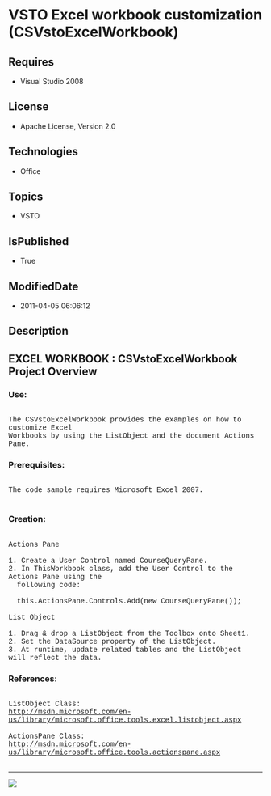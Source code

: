 # VSTO Excel workbook customization (CSVstoExcelWorkbook)
## Requires
* Visual Studio 2008
## License
* Apache License, Version 2.0
## Technologies
* Office
## Topics
* VSTO
## IsPublished
* True
## ModifiedDate
* 2011-04-05 06:06:12
## Description

<p style="font-family:Courier New"></p>
<h2>EXCEL WORKBOOK : CSVstoExcelWorkbook Project Overview</h2>
<p style="font-family:Courier New"></p>
<h3>Use:</h3>
<p style="font-family:Courier New"><br>
The CSVstoExcelWorkbook provides the examples on how to customize Excel <br>
Workbooks by using the ListObject and the document Actions Pane. <br>
</p>
<h3>Prerequisites:</h3>
<p style="font-family:Courier New"><br>
The code sample requires Microsoft Excel 2007.<br>
<br>
</p>
<h3>Creation:</h3>
<p style="font-family:Courier New"><br>
Actions Pane<br>
<br>
1. Create a User Control named CourseQueryPane.<br>
2. In ThisWorkbook class, add the User Control to the Actions Pane using the<br>
&nbsp; following code:<br>
&nbsp; <br>
&nbsp; this.ActionsPane.Controls.Add(new CourseQueryPane());<br>
&nbsp; <br>
List Object<br>
<br>
1. Drag & drop a ListObject from the Toolbox onto Sheet1.<br>
2. Set the DataSource property of the ListObject.<br>
3. At runtime, update related tables and the ListObject will reflect the data.<br>
</p>
<h3>References:</h3>
<p style="font-family:Courier New"><br>
ListObject Class:<br>
<a target="_blank" href="http://msdn.microsoft.com/en-us/library/microsoft.office.tools.excel.listobject.aspx">http://msdn.microsoft.com/en-us/library/microsoft.office.tools.excel.listobject.aspx</a><br>
<br>
ActionsPane Class:<br>
<a target="_blank" href="http://msdn.microsoft.com/en-us/library/microsoft.office.tools.actionspane.aspx">http://msdn.microsoft.com/en-us/library/microsoft.office.tools.actionspane.aspx</a><br>
<br>
</p>
<hr>
<div><a href="http://go.microsoft.com/?linkid=9759640" style="margin-top:3px"><img src="http://bit.ly/onecodelogo">
</a></div>
